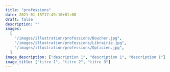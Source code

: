 ```yaml
---
title: "professions"
date: 2021-01-15T17:49:10+01:00
draft: false
description: ""
images:
  [
    "/images/illustration/professions/Boucher.jpg",
    "/images/illustration/professions/Librairie.jpg",
    "/images/illustration/professions/Opticien.jpg",
  ]
image_description: ["description 1", "description 1", "description 1"]
image_title: ["titre 1", "titre 2", "titre 3"]
---
```

